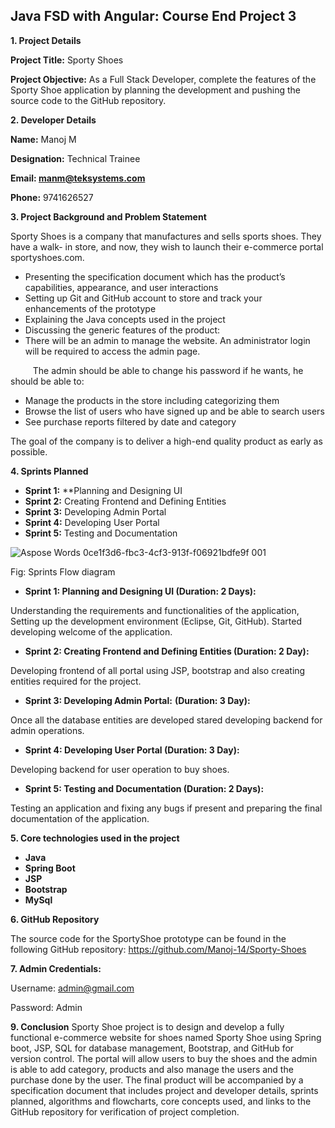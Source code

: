 ## Java FSD with Angular: Course End Project 3

**1. Project Details**

**Project Title:** Sporty Shoes

**Project Objective:** As a Full Stack Developer, complete the features of the Sporty Shoe application by planning the development and pushing the source code to the GitHub repository.

**2. Developer Details**

**Name:** Manoj M

**Designation:** Technical Trainee

**Email: <manm@teksystems.com>**

**Phone:** 9741626527

**3. Project Background and Problem Statement**

Sporty Shoes is a company that manufactures and sells sports shoes. They have a walk- in store, and now, they wish to launch their e-commerce portal sportyshoes.com.

- Presenting the specification document which has the product’s capabilities, appearance, and user interactions
- Setting up Git and GitHub account to store and track your enhancements of the prototype 
- Explaining the Java concepts used in the project 
- Discussing the generic features of the product:
- There will be an admin to manage the website. An administrator login will be required to access the admin page.

`     `The admin should be able to change his password if he wants, he should be able to:

- Manage the products in the store including categorizing them
- Browse the list of users who have signed up and be able to search users
- See purchase reports filtered by date and category

The goal of the company is to deliver a high-end quality product as early as possible.

**4. Sprints Planned**

- **Sprint 1:** <a name="_hlk130832654"></a>**Planning and Designing UI
- **Sprint 2:** Creating Frontend and Defining Entities
- **Sprint 3:** Developing Admin Portal
- **Sprint 4:** Developing User Portal
- **Sprint 5:** Testing and Documentation 


![Aspose Words 0ce1f3d6-fbc3-4cf3-913f-f06921bdfe9f 001](https://user-images.githubusercontent.com/55493651/231252835-a3e6f618-8726-4f9f-b876-8232d8c0c038.png)

Fig: Sprints Flow diagram

- **Sprint 1: Planning and Designing UI (Duration: 2 Days):** 

Understanding the requirements and functionalities of the application, Setting up the development environment (Eclipse, Git, GitHub). Started developing welcome of the application.

- **Sprint 2: Creating Frontend and Defining Entities (Duration: 2 Day):**  

Developing frontend of all portal using JSP, bootstrap and also creating entities required for the project.

- **Sprint 3: Developing Admin Portal:** **(Duration: 3 Day):**

Once all the database entities are developed stared developing backend for admin operations.

- **Sprint 4: Developing User Portal (Duration: 3 Day):**

Developing backend for user operation to buy shoes.

- **Sprint 5: Testing and Documentation (Duration: 2 Days):**

Testing an application and fixing any bugs if present and preparing the final documentation of the application.

**5. Core technologies used in the project**

- **Java**
- **Spring Boot**
- **JSP**
- **Bootstrap**
- **MySql**

**6. GitHub Repository**

  The source code for the SportyShoe prototype can be found in the following GitHub repository: <https://github.com/Manoj-14/Sporty-Shoes> 

**7. Admin Credentials:**

Username: <admin@gmail.com>

Password: Admin

**9. Conclusion**
  Sporty Shoe project is to design and develop a fully functional e-commerce website for shoes named Sporty Shoe using Spring boot, JSP, SQL for database management, Bootstrap, and GitHub for version control. The portal will allow users to buy the shoes and the admin is able to add category, products and also manage the users and the purchase done by the user. The final product will be accompanied by a specification document that includes project and developer details, sprints planned, algorithms and flowcharts, core concepts used, and links to the GitHub repository for verification of project completion.
